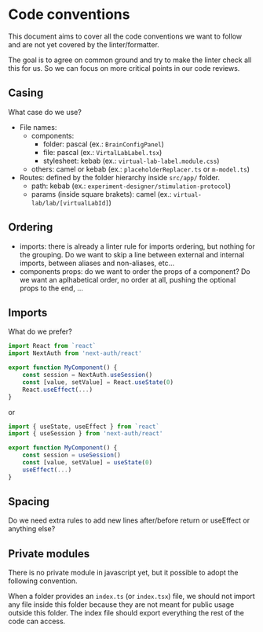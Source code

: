 # Code conventions

This document aims to cover all the code conventions we want to follow and are not yet covered by the linter/formatter.

The goal is to agree on common ground and try to make the linter check all this for us. So we can focus on more critical points in our code reviews.

## Casing

What case do we use?

* File names:
  * components:
    * folder: pascal (ex.: `BrainConfigPanel`)
    * file: pascal (ex.: `VirtalLabLabel.tsx`)
    * stylesheet: kebab (ex.: `virtual-lab-label.module.css`)
  * others: camel or kebab (ex.: `placeholderReplacer.ts` or `m-model.ts`)
* Routes: defined by the folder hierarchy inside `src/app/` folder.
  * path: kebab (ex.: `experiment-designer/stimulation-protocol`)
  * params (inside square brakets): camel (ex.: `virtual-lab/lab/[virtualLabId]`)

## Ordering

* imports: there is already a linter rule for imports ordering, but nothing for the grouping. Do we want to skip a line between external and internal imports, between aliases and non-aliases, etc...
* components props: do we want to order the props of a component? Do we want an aplhabetical order, no order at all, pushing the optional props to the end, ...

## Imports

What do we prefer?

```ts
import React from `react`
import NextAuth from 'next-auth/react'

export function MyComponent() {
    const session = NextAuth.useSession()
    const [value, setValue] = React.useState(0)
    React.useEffect(...)
}
```

or

```ts
import { useState, useEffect } from `react`
import { useSession } from 'next-auth/react'

export function MyComponent() {
    const session = useSession()
    const [value, setValue] = useState(0)
    useEffect(...)
}
```

## Spacing

Do we need extra rules to add new lines after/before return or useEffect or anything else?

## Private modules

There is no private module in javascript yet, but it possible to adopt the following convention.

When a folder provides an `index.ts` (or `index.tsx`) file, we should not import any file inside this folder because they are not meant for public usage outside this folder.
The index file should export everything the rest of the code can access.
